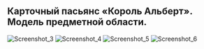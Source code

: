 ## Карточный пасьянс «Король Альберт». Модель предметной области.

![Screenshot_3](https://github.com/kalashnikovqq/solitaireKingAlbert/assets/100009366/33c0a090-f5f7-4f1c-955c-a6ec2c4e9328)
![Screenshot_4](https://github.com/kalashnikovqq/solitaireKingAlbert/assets/100009366/f9d0993e-766b-48d4-aed4-d605c224de50)
![Screenshot_5](https://github.com/kalashnikovqq/solitaireKingAlbert/assets/100009366/39b83a1f-ff1c-4328-afc5-d116c2ef56f9)
![Screenshot_6](https://github.com/kalashnikovqq/solitaireKingAlbert/assets/100009366/a4008eab-a624-4a5f-acf4-c160462bcd7b)
